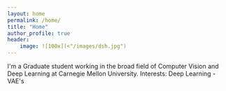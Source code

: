```yaml
---
layout: home
permalink: /home/
title: "Home"
author_profile: true
header:
    image: ![100x](<"/images/dsh.jpg")
---
```


I'm a Graduate student working in the broad field of Computer Vision and Deep Learning at Carnegie Mellon University.
Interests: Deep Learning - VAE's